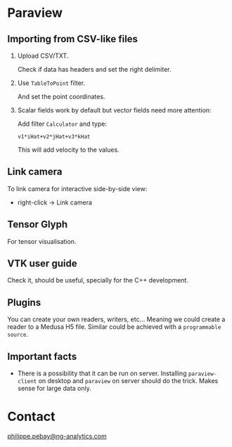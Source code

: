 # Paraview
## Importing from CSV-like files
1. Upload CSV/TXT.
    
    Check if data has headers and set the right delimiter.
2. Use `TableToPoint` filter.

    And set the point coordinates.
3. Scalar fields work by default but vector fields need more attention:

    Add filter `Calculator` and type:
    ```
    v1*iHat+v2*jHat+v3*kHat
    ```
    This will add velocity to the values.

## Link camera
To link camera for interactive side-by-side view:
- right-click -> Link camera

## Tensor Glyph

For tensor visualisation.

## VTK user guide

Check it, should be useful, specially for the C++ development.

## Plugins

You can create your own readers, writers, etc... Meaning we could create a reader to a Medusa H5 file.
Similar could be achieved with a `programmable source`.

## Important facts
- There is a possibility that it can be run on server. Installing `paraview-client` on desktop and `paraview` on server should do the trick. Makes sense for large data only.

# Contact

philippe.pebay@ng-analytics.com
